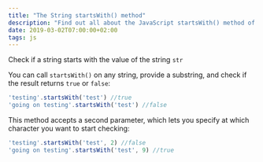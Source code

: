 ```yaml
---
title: "The String startsWith() method"
description: "Find out all about the JavaScript startsWith() method of a string"
date: 2019-03-02T07:00:00+02:00
tags: js
---
```


Check if a string starts with the value of the string `str`

You can call `startsWith()` on any string, provide a substring, and check if the result returns `true` or `false`:

```js
'testing'.startsWith('test') //true
'going on testing'.startsWith('test') //false
```

This method accepts a second parameter, which lets you specify at which character you want to start checking:

```js
'testing'.startsWith('test', 2) //false
'going on testing'.startsWith('test', 9) //true
```